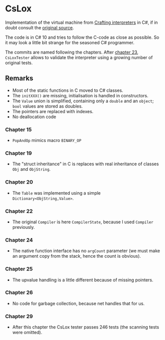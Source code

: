 # CsLox

Implementation of the virtual machine from [Crafting interpreters](http://craftinginterpreters.com/) in C#, if in doubt consult the [original source](https://github.com/munificent/craftinginterpreters). 

The code is in C# 10 and tries to follow the C-code as close as possible. So it may look  a little bit strange for the seasoned C# programmer.

The commits are named following the chapters. After [chapter 23](http://craftinginterpreters.com/jumping-back-and-forth.html), `CsLoxTester` allows to validate the interpreter using a growing number of original tests.

## Remarks 

* Most of the static functions in C moved to C# classes.
* The `initXXX()` are missing, initialisation is handled in constructors.
* The `Value` union is simplified, containing only a `double` and an `object`; `bool` values are stored as doubles.
* The pointers are replaced with indexes.
* No deallocation code

### Chapter 15

* `PopAndOp` mimics macro `BINARY_OP`

### Chapter 19

* The "struct inheritance" in C is replaces with real inheritance of classes `Obj` and `ObjString`.

### Chapter 20

* The `Table` was implemented using a simple `Dictionary<ObjString,Value>`.

### Chapter 22

* The original `Compiler` is here `CompilerState`, because I used `Compiler` previously.

### Chapter 24

* The native function interface has no `argCount` parameter (we must make an argument copy from the stack, hence the count is obvious).

### Chapter 25

* The upvalue handling is a little different because of missing pointers.

### Chapter 26

* No code for garbage collection, because net handles that for us.

### Chapter 29

* After this chapter the CsLox tester passes 246 tests (the scanning tests were omitted).

